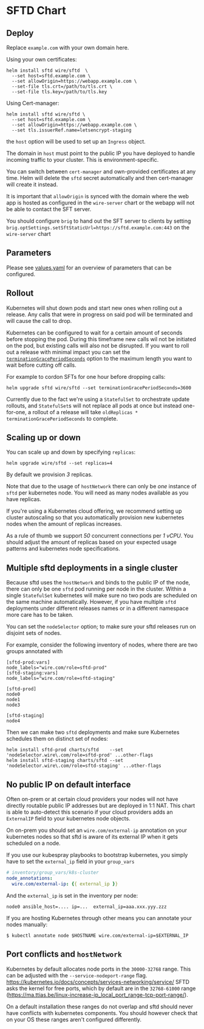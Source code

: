 # SFTD Chart


## Deploy

Replace `example.com` with your own domain here.

Using your own certificates:

```
helm install sftd wire/sftd  \
  --set host=sftd.example.com \
  --set allowOrigin=https://webapp.example.com \
  --set-file tls.crt=/path/to/tls.crt \
  --set-file tls.key=/path/to/tls.key
```

Using Cert-manager:
```
helm install sftd wire/sftd \
  --set host=sftd.example.com \
  --set allowOrigin=https://webapp.example.com \
  --set tls.issuerRef.name=letsencrypt-staging
```

the `host` option will be used to set up an `Ingress` object.

The domain in `host` must point to the public IP you have deployed to handle
incoming traffic to your cluster. This is environment-specific.

You can switch between `cert-manager` and own-provided certificates at any
time. Helm will delete the `sftd` secret automatically and then cert-manager
will create it instead.

It is important that `allowOrigin` is synced with the domain where the web app is hosted
as configured in the `wire-server` chart or the webapp will not be able to contact the SFT
server.

You should configure `brig` to hand out the SFT server to clients by setting
`brig.optSettings.setSftStaticUrl=https://sftd.example.com:443` on the `wire-server` chart

## Parameters

Please see [values.yaml](./values.yaml) for an overview of parameters that can be configured.


## Rollout

Kubernetes will shut down pods and start new ones when rolling out a release. Any calls
that were in progress on said pod will be terminated and will cause the call to drop.

Kubernetes can be configured to wait for a certain amount of seconds before
stopping the pod. During this timeframe new calls wil not be initiated on the
pod, but existing calls will also not be disrupted.  If you want to roll out a
release with minimal impact you can set the
[`terminationGracePeriodSeconds`](./values.yaml#L18) option to the maximum
length you want to wait before cutting off calls.

For example to cordon SFTs for one hour before dropping calls:
```
helm upgrade sftd wire/sftd --set terminationGracePeriodSeconds=3600
```

Currently due to the fact we're using a `StatefulSet` to orchestrate update
rollouts, and `StatefulSet`s will not replace all pods at once but instead
one-for-one, a rollout of a release will take `oldReplicas * terminationGracePeriodSeconds`
to complete.


## Scaling up or down

You can scale up and down by specifying `replicas`:

```
helm upgrade wire/sftd --set replicas=4
```

By default we provision *3* replicas.

Note that due to the usage of `hostNetwork` there can only be _one_ instance of `sftd` per kubernetes node.
You will need as many nodes available as you have replicas.

If you're using a Kubernetes cloud offering, we recommend setting up cluster
autoscaling so that you automatically provision new kubernetes nodes when the
amount of replicas increases.

As a rule of thumb we support *50* concurrent connections per *1 vCPU*. You
should adjust the amount of replicas based on your expected usage patterns and
kubernetes node specifications.


## Multiple sftd deployments in a single cluster
Because sftd uses the `hostNetwork` and binds to the public IP of the node,
there can only be one `sftd` pod running per node in the cluster.  Within a
single `StatefulSet` kubernetes will make sure no two pods are scheduled on the
same machine automatically. However, if you have multiple `sftd` deployments under
different releases names or in a different namespace more care has to be taken.

You can set the `nodeSelector` option; to make sure your sftd releases run on disjoint sets of nodes.

For example, consider the following inventory of nodes, where there are two groups
annotated with

```
[sftd-prod:vars]
node_labels="wire.com/role=sftd-prod"
[sftd-staging:vars]
node_labels="wire.com/role=sftd-staging"

[sftd-prod]
node0
node1
node3

[sftd-staging]
node4
```

Then we can make two `sftd` deployments and make sure Kubernetes schedules them on distinct set of nodes:

```
helm install sftd-prod charts/sftd    --set 'nodeSelector.wire\.com/role=sftd-prod' ...other-flags
helm install sftd-staging charts/sftd --set 'nodeSelector.wire\.com/role=sftd-staging' ...other-flags
```

## No public IP on default interface

Often on-prem or at certain cloud providers your nodes will not have directly routable public IP addresses
but are deployed in 1:1 NAT.   This chart is able to auto-detect this scenario if your cloud providers adds
an `ExternalIP` field to your kubernetes node objects.

On on-prem you should set an `wire.com/external-ip` annotation on your kubernetes nodes so that sftd is aware
of its external IP when it gets scheduled on a node.

If you use our kubespray playbooks to bootstrap kubernetes, you simply have to
set the `external_ip` field in your `group_vars`
```yaml
# inventory/group_vars/k8s-cluster
node_annotations:
  wire.com/external-ip: {{ external_ip }}
```
And the `external_ip` is set in the inventory per node:
```
node0 ansible_host=.... ip=...  external_ip=aaa.xxx.yyy.zzz
```

If you are hosting Kubernetes through other means you can annotate your nodes manually:
```
$ kubectl annotate node $HOSTNAME wire.com/external-ip=$EXTERNAL_IP
```

## Port conflicts and `hostNetwork`

Kubernetes by default allocates node ports in the `30000-32768` range. This can
be adjusted with the `--service-nodeport-range` flag.
https://kubernetes.io/docs/concepts/services-networking/service/ SFTD asks the
kernel for free ports, which by default are in the `32768-61000` range
(https://ma.ttias.be/linux-increase-ip_local_port_range-tcp-port-range/).

On a default installation these ranges do not overlap and sftd should never have
conflicts with kubernetes components. You should however check that on your OS
these ranges aren't configured differently.
